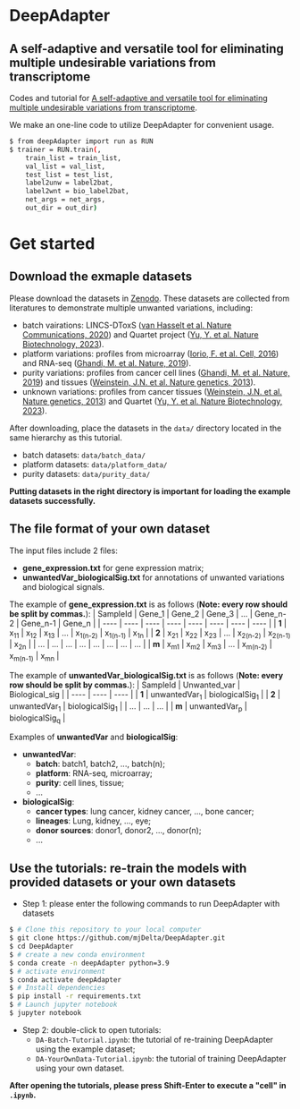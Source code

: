 # DeepAdapter
## A self-adaptive and versatile tool for eliminating multiple undesirable variations from transcriptome
Codes and tutorial for [A self-adaptive and versatile tool for eliminating multiple undesirable variations from transcriptome](https://www.biorxiv.org/content/10.1101/2024.02.04.578839v1).

We make an one-line code to utilize DeepAdapter for convenient usage.
```sh
$ from deepAdapter import run as RUN
$ trainer = RUN.train(,
    train_list = train_list,
    val_list = val_list,
    test_list = test_list,
    label2unw = label2bat,
    label2wnt = bio_label2bat,
    net_args = net_args,
    out_dir = out_dir)
```

# Get started
## Download the exmaple datasets
Please download the datasets in [Zenodo](https://zenodo.org/records/10494751).
These datasets are collected from literatures to demonstrate multiple unwanted variations, including:
* batch vairations: LINCS-DToxS ([van Hasselt et al. Nature Communications, 2020](https://www.nature.com/articles/s41467-020-18396-7)) and Quartet project ([Yu, Y. et al. Nature Biotechnology, 2023](https://www.nature.com/articles/s41587-023-01867-9)).
* platform variations: profiles from microarray ([Iorio, F. et al. Cell, 2016](https://www.cell.com/cell/pdf/S0092-8674(16)30746-2.pdf)) and RNA-seq ([Ghandi, M. et al. Nature, 2019](https://www.nature.com/articles/s41586-019-1186-3)).
* purity variations: profiles from cancer cell lines ([Ghandi, M. et al. Nature, 2019](https://www.nature.com/articles/s41586-019-1186-3)) and tissues ([Weinstein, J.N. et al. Nature genetics, 2013](https://www.nature.com/articles/ng.2764)).
* unknown variations: profiles from cancer tissues ([Weinstein, J.N. et al. Nature genetics, 2013](https://www.nature.com/articles/ng.2764)) and Quartet ([Yu, Y. et al. Nature Biotechnology, 2023](https://www.nature.com/articles/s41587-023-01867-9)).

After downloading, place the datasets in the `data/` directory located in the same hierarchy as this tutorial.
* batch datasets: `data/batch_data/`
* platform datasets: `data/platform_data/`
* purity datasets: `data/purity_data/`

**Putting datasets in the right directory is important for loading the example datasets successfully.**

## The file format of your own dataset
The input files include $2$ files: 
* **gene_expression.txt** for gene expression matrix;
* **unwantedVar_biologicalSig.txt** for annotations of unwanted variations and biological signals.

The example of **gene_expression.txt** is as follows (**Note: every row should be split by commas.**):
| SampleId | Gene_1 | Gene_2 | Gene_3 | ... | Gene_n-2 | Gene_n-1 | Gene_n |
|  ----  | ----  | ----  | ----  |  ----  | ----  | ----  | ----  |
| **1** | x<sub>11</sub> | x<sub>12</sub> | x<sub>13</sub> | ... | x<sub>1(n-2)</sub> | x<sub>1(n-1)</sub> | x<sub>1n</sub> |
| **2** | x<sub>21</sub> | x<sub>22</sub> | x<sub>23</sub> | ... | x<sub>2(n-2)</sub> | x<sub>2(n-1)</sub> | x<sub>2n</sub> |
| ... | ... | ... | ... | ... | ... | ... | ... |
| **m** | x<sub>m1</sub> | x<sub>m2</sub> | x<sub>m3</sub> | ... | x<sub>m(n-2)</sub> | x<sub>m(n-1)</sub> | x<sub>mn</sub> |

The example of **unwantedVar_biologicalSig.txt** is as follows (**Note: every row should be split by commas.**):
| SampleId | Unwanted_var | Biological_sig |
|  ----  | ----  | ----  |
| **1** | unwantedVar<sub>1</sub> | biologicalSig<sub>1</sub> |
| **2** | unwantedVar<sub>1</sub> | biologicalSig<sub>1</sub> |
| ... | ... | ... |
| **m** | unwantedVar<sub>p</sub> | biologicalSig<sub>q</sub> |

Examples of **unwantedVar** and **biologicalSig**:
* **unwantedVar**:
    * **batch**: batch1, batch2, ..., batch(n);
    * **platform**: RNA-seq, microarray;
    * **purity**: cell lines, tissue;
    * ...
* **biologicalSig**:
    * **cancer types**: lung cancer, kidney cancer, ..., bone cancer;
    * **lineages**: Lung, kidney, ..., eye;
    * **donor sources**: donor1, donor2, ..., donor(n);
    * ...

## Use the tutorials: re-train the models with provided datasets or your own datasets
* Step 1: please enter the following commands to run DeepAdapter with datasets 
```sh
$ # Clone this repository to your local computer
$ git clone https://github.com/mjDelta/DeepAdapter.git
$ cd DeepAdapter
$ # create a new conda environment
$ conda create -n deepAdapter python=3.9
$ # activate environment
$ conda activate deepAdapter
$ # Install dependencies
$ pip install -r requirements.txt
$ # Launch jupyter notebook
$ jupyter notebook
```
* Step 2: double-click to open tutorials:
    * `DA-Batch-Tutorial.ipynb`: the tutorial of re-training DeepAdapter using the example dataset;
    * `DA-YourOwnData-Tutorial.ipynb`: the tutorial of training DeepAdapter using your own dataset.

**After opening the tutorials, please press Shift-Enter to execute a "cell" in `.ipynb`.**

